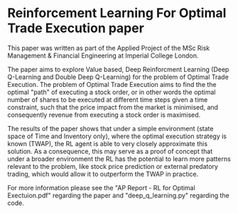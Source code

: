# Reinforcement Learning For Optimal Trade Execution paper

This paper was written as part of the Applied Project of the MSc Risk Management & Financial Engineering at Imperial College London.

The paper aims to explore Value based, Deep Reinforcment Learning (Deep Q-Learning and Double Deep Q-Learning) for the problem of Optimal Trade Execution. The problem of Optimal Trade Execution aims to find the the optimal "path" of executing a stock order, or in other words the optimal number of shares to be executed at different time steps given a time constraint, such that the price impact from the market is minimised, and consequently revenue from executing a stock order is maximised.

The results of the paper shows that under a simple environment (state space of Time and Inventory only), where the optimal execution strategy is known (TWAP), the RL agent is able to very closely approximate this solution. As a consequence, this may serve as a proof of concept that under a broader environment the RL has the potential to learn more patterns relevant to the problem, like stock price prediction or external predatory trading, which would allow it to outperform the TWAP in practice. 

For more information please see the "AP Report - RL for Optimal Exectuion.pdf" regarding the paper and "deep_q_learning.py" regarding the code.
